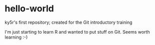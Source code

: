 # hello-world
ky5r's first repository; created for the Git introductory training

I'm just starting to learn R and wanted to put stuff on Git. Seems worth learning :-)
